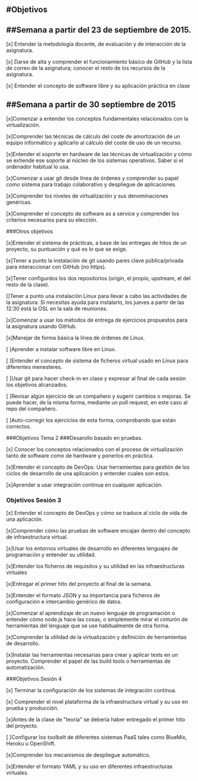 #Objetivos 
---------------
##Semana a partir del 23 de septiembre de 2015.
---------------
[x] Entender la metodología docente, de evaluación y de interacción de la asignatura.

[x] Darse de alta y comprender el funcionamiento básico de GitHub y la lista de correo de la asignatura; conocer el resto de los recursos de la asignatura.

[x] Entender el concepto de software libre y su aplicación práctica en clase


##Semana a partir de 30 septiembre de 2015
---------------------
[x]Comenzar a entender los conceptos fundamentales relacionados con la virtualización.

[x]Comprender las técnicas de cálculo del coste de amortización de un equipo informático y aplicarlo al cálculo del coste de uso de un recurso.

[x]Entender el soporte en hardware de las técnicas de virtualización y cómo se extiende ese soporte al núcleo de los sistemas operativos. Saber si el ordenador habitual lo usa.

[x]Comenzar a usar git desde línea de órdenes y comprender su papel como sistema para trabajo colaborativo y despliegue de aplicaciones.

[x]Comprender los niveles de virtualización y sus denominaciones genéricas.

[x]Comprender el concepto de software as a service y comprender los criterios necesarios para su elección.

###Otros objetivos

[x]Entender el sistema de prácticas, a base de las entregas de hitos de un proyecto, su puntuación y qué es lo que se exige.

[x]Tener a punto la instalación de git usando pares clave pública/privada para interaccionar con GitHub (no https).

[x]Tener configurdos los dos repositorios (origin, el propio, upstream, el del resto de la clase).

[]Tener a punto una instalación Linux para llevar a cabo las actividades de la asignatura. Si necesitas ayuda para instalarlo, los jueves a partir de las 12:30 está la OSL en la sala de reuniones.

[x]Comenzar a usar los métodos de entrega de ejercicios propuestos para la asignatura usando GitHub.

[x]Manejar de forma básica la línea de órdenes de Linux.

[ ]Aprender a instalar software libre en Linux.

[ ]Entender el concepto de sistema de ficheros virtual usado en Linux para diferentes menesteres.

[ ]Usar git para hacer check-in en clase y expresar al final de cada sesión los objetivos alcanzados.

[ ]Revisar algún ejercicio de un compañero y sugerir cambios o mejoras. Se puede hacer, de la misma forma, mediante un pull request, en este caso al repo del compañero.

[ ]Auto-corregir los ejercicios de esta forma, comprobando que están correctos.

###Objetivos Tema 2 
###Desarollo basado en pruebas.

[x] Conocer los conceptos relacionados con el proceso de virtualización tanto de software como de hardware y ponerlos en práctica.

[x]Entender el concepto de DevOps.
Usar herramientas para gestión de los ciclos de desarrollo de una aplicación y entender cuales son estos.

[x]Aprender a usar integración continua en cualquier aplicación.

### Objetivos Sesión 3

[x] Entender el concepto de DevOps y cómo se traduce al ciclo de vida de una aplicación.

[x]Comprender cómo las pruebas de software encajan dentro del concepto de infraestructura virtual.

[x]Usar los entornos virtuales de desarrollo en diferentes lenguajes de programación y entender su utilidad.

[x]Entender los ficheros de requisitos y su utilidad en las infraestructuras virtuales

[x]Entregar el primer hito del proyecto al final de la semana.

[x]Entender el formato JSON y su importancia para ficheros de configuración e intercambio genérico de datos.

[x]Comenzar el aprendizaje de un nuevo lenguaje de programación o entender cómo node.js hace las cosas, o simplemente mirar el cinturón de herramientas del lenguaje que se use habitualmente de otra forma.

[x]Comprender la utilidad de la virtualización y definición de herramientas de desarrollo.

[x]Instalar las herramientas necesarias para crear y aplicar tests en un proyecto.
Comprender el papel de las build tools o herramientas de automatización.

###Objetivos Sesión 4 

[x] Terminar la configuración de los sistemas de integración continua.

[x] Comprender el nivel plataforma de la infraestructura virtual y su uso en prueba y producción.

[x]Antes de la clase de "teoría" se debería haber entregado el primer hito del proyecto.

[ ]Configurar los toolbelt de diferentes sistemas PaaS tales como BlueMix, Heroku u OpenShift.

[x]Comprender los mecanismos de despliegue automático.

[x]Entender el formato YAML y su uso en diferentes infraestructuras virtuales.


